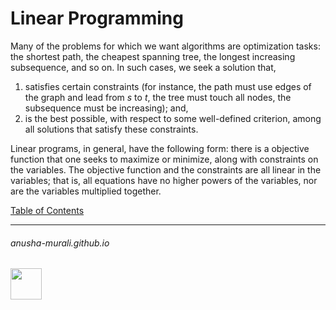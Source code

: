 # Linear Programming

Many of the problems for which we want algorithms are optimization tasks: the shortest path, the cheapest spanning tree, the longest increasing subsequence, and so on. In such cases, we seek a solution that,
  1. satisfies certain constraints (for instance, the path must use edges of the graph and lead from $s$ to $t$, the tree must touch all nodes, the subsequence must be increasing); and,
  2. is the best possible, with respect to some well-defined criterion, among all solutions that satisfy these constraints.

Linear programs, in general, have the following form: there is a objective function that one seeks to maximize or minimize, along with constraints on the variables. The objective function and the constraints are all linear in the variables; that is, all equations have no higher powers of the variables, nor are the variables multiplied together.


[Table of Contents](./index.md)

* * *
###### anusha-murali.github.io

<img src="https://github.com/anusha-murali/anusha-murali.github.io/assets/111596338/639243aa-2857-4595-a65a-7852762bb002" width="50" height="50"/>


